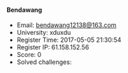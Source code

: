 #### Bendawang  

* Email: bendawang12138@163.com  
* University: xduxdu  
* Register Time: 2017-05-05 21:30:54  
* Register IP: 61.158.152.56  
* Score: 0  
* Solved challenges: 
